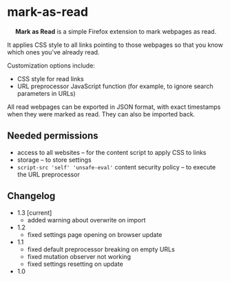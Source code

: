 # mark-as-read

<img src="public/icons/disabled.svg" width="15px" /> **Mark as Read** is a simple Firefox extension to mark webpages as read.

It applies CSS style to all links pointing to those webpages so that you know which ones you've already read.

Customization options include:

- CSS style for read links
- URL preprocessor JavaScript function (for example, to ignore search parameters in URLs)

All read webpages can be exported in JSON format, with exact timestamps when they were marked as read.
They can also be imported back.

## Needed permissions

- access to all websites – for the content script to apply CSS to links
- storage – to store settings
- `script-src 'self' 'unsafe-eval'` content security policy – to execute the URL preprocessor

## Changelog

- 1.3 [current]
  - added warning about overwrite on import
- 1.2
  - fixed settings page opening on browser update
- 1.1
  - fixed default preprocessor breaking on empty URLs
  - fixed mutation observer not working
  - fixed settings resetting on update
- 1.0
